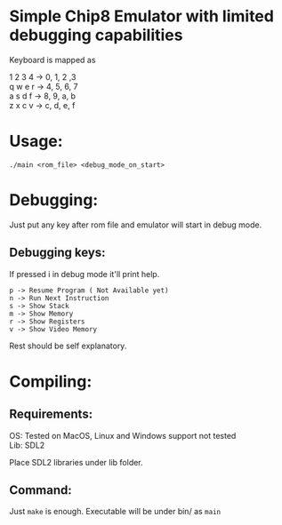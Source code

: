 # Simple Chip8 Emulator with limited debugging capabilities

Keyboard is mapped as

1 2 3 4 -> 0, 1, 2 ,3<br>
q w e r -> 4, 5, 6, 7<br>
a s d f -> 8, 9, a, b<br>
z x c v -> c, d, e, f<br>

# Usage: 
`./main <rom_file> <debug_mode_on_start>`

# Debugging:
Just put any key after rom file and emulator will start in debug mode.
## Debugging keys:
If pressed i in debug mode it'll print help.<br>

`p -> Resume Program ( Not Available yet)`<br>
`n -> Run Next Instruction`<br>
`s -> Show Stack`<br>
`m -> Show Memory`<br>
`r -> Show Registers`<br>
`v -> Show Video Memory`<br>

Rest should be self explanatory.

# Compiling:
## Requirements:<br>
OS: Tested on MacOS, Linux and Windows support not tested<br>
Lib: SDL2

Place SDL2 libraries under lib folder.

## Command:
Just `make` is enough. Executable will be under bin/ as `main`